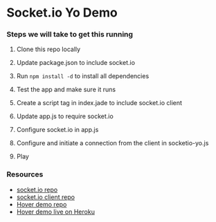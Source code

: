 # Socket.io Yo Demo

### Steps we will take to get this running

1. Clone this repo locally

2. Update package.json to include socket.io

3. Run `npm install -d` to install all dependencies

4. Test the app and make sure it runs

5. Create a script tag in index.jade to include socket.io client

6. Update app.js to require socket.io

7. Configure socket.io in app.js

8. Configure and initiate a connection from the client in socketio-yo.js

9. Play

### Resources

- [socket.io repo](https://github.com/learnboost/socket.io)
- [socket.io client repo](https://github.com/LearnBoost/socket.io-client)
- [Hover demo repo](https://github.com/kevinohara80/socketio-hover-demo)
- [Hover demo live on Heroku](http://sharp-flower-2982.herokuapp.com/)